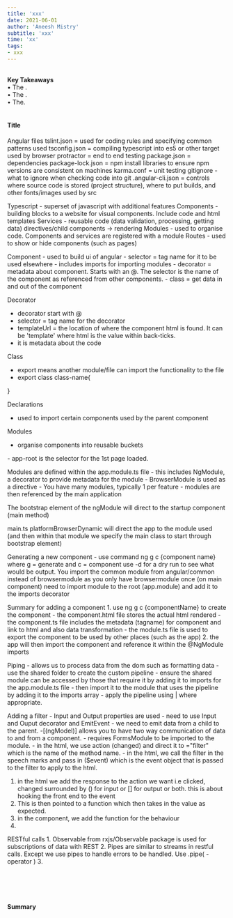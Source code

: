 ```yaml
---
title: 'xxx'
date: 2021-06-01
author: 'Aneesh Mistry'
subtitle: 'xxx'
time: 'xx'
tags:
- xxx
---
```

<br>
<strong>Key Takeaways</strong><br>
&#8226; The .<br>
&#8226; The .<br>
&#8226; The.<br>


<br>
<h4>Title</h4>
<p>
Angular files
tslint.json = used for coding rules and specifying common patterns used
tsconfig.json = compiling typescript into es5 or other target used by browser
protractor = end to end testing
package.json = dependencies 
package-lock.json = npm install libraries to ensure npm versions are consistent on machines
karma.conf = unit testing 
gitignore - what to ignore when checking code into git
.angular-cli.json = controls where source code is stored (project structure), where to put builds, and other fonts/images used by src
</p>
<p>
Typescript - superset of javascript with additional features
Components - building blocks to a website for visual components. Include code and html templates
Services - reusable code (data validation, processing, getting data)
directives/child components -> rendering
Modules - used to organise code. Components and services are registered with a module
Routes - used to show or hide components (such as pages)
</p>
<p>
Component
- used to build ui of angular
- selector = tag name for it to be used elsewhere
- includes imports for importing modules
- decorator = metadata about component. Starts with an @. The selector is the name of the component as referenced from other components. 
- class = get data in and out of the component

Decorator
- decorator start with @
- selector = tag name for the decorator
- templateUrl = the location of where the component html is found. It can be 'template' where html is the value within back-ticks. 
- it is metadata about the code

Class 
- export means another module/file can import the functionality to the file
- export class class-name{

}

Declarations
- used to import certain components used by the parent component

Modules 
- organise components into reusable buckets

</p>
<p>
- app-root is the selector for the 1st page loaded. 
</p>
<p>
Modules are defined within the app.module.ts file
- this includes NgModule, a decorator to provide metadata for the module
- BrowserModule is used  as a directive
- You have many modules, typically 1 per feature
- modules are then referenced by the main application 

The bootstrap element of the ngModule will direct to the startup component (main method)
</p>
<p>
main.ts platformBrowserDynamic will direct the app to the module used (and then within that module we specify the main class to start through 
bootstrap element)
</p>
<p>
Generating a new component
- use command ng g c {component name} where g = generate and c = component
use -d for a dry run to see what would be output. 
You import the common module from angular/common instead of browsermodule as you only have browsermodule once (on main component)
need to import module to the root (app.module) and add it to the imports decorator 
</p>
<p>
Summary for adding a component
1. use ng g c {componentName} to create the component
- the component.html file stores the actual html rendered
- the component.ts file includes the metadata (tagname) for component and link to html and also data transformation
- the module.ts file is used to export the component to be used by other places (such as the app)
2. the app will then import the component and reference it within the @NgModule imports
</p>
<p>
Piping - allows us to process data from the dom such as formatting data
- use the shared folder to create the custom pipeline
- ensure the shared module can be accessed by those that require it by adding it to imports for the app.module.ts file
- then import it to the module that uses the pipeline by adding it to the imports array
- apply the pipeline using | where appropriate. 

</p>
<p>
Adding a filter
- Input and Output properties are used - need to use Input and Ouput decorator and EmitEvent
- we need to emit data from a child to the parent. 
-[(ngModel)] allows you to have two way communication of data to and from a component. 
    - requires FormsModule to be imported to the module.
- in the html, we use action (changed) and direct it to ="filter" which is the name of the method name. 
- in the html, we call the filter in the speech marks and pass in ($event) which is the event object that is passed to the filter to apply to the html. 

1. in the html we add the response to the action we want i.e clicked, changed surrounded by () for input or [] for output or both. this is about hooking the front end to the event
2. This is then pointed to a function which then takes in the value as expected. 
3. in the component, we add the function for the behaviour
4. 
</p>
<p>
RESTful calls
1. Observable from rxjs/Observable package is used for subscriptions of data with REST
2. Pipes are similar to streams in restful calls. Except we use pipes to handle errors to be handled. Use .pipe( -operator )
3. 

</p>

<br>
<h4></h4>
<p>


</p>

<br>
<h4>Summary</h4>
<p>


</p>
